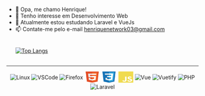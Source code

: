 - 👋 Opa, me chamo Henrique!
- 👀 Tenho interesse em Desenvolvimento Web
- 🌱 Atualmente estou estudando Laravel e VueJs
- 📫 Contate-me pelo e-mail henriquenetwork03@gmail.com
<br><br><br>
[![Top Langs](https://github-readme-stats.vercel.app/api/top-langs/?username=henrique-souza76&layout=compact&theme=dark)](https://github.com/henrique-souza76/github-readme-stats)
<br><br>
<hr>

<div style="display: inline_block" align="center">
  <img align="center" alt="Linux" height="30" width="40" src="https://cdn.jsdelivr.net/gh/devicons/devicon/icons/linux/linux-original.svg">
  <img align="center" alt="VSCode" height="30" width="40" src="https://cdn.jsdelivr.net/gh/devicons/devicon/icons/vscode/vscode-original.svg">
  <img align="center" alt="Firefox" height="30" width="40" src="https://cdn.jsdelivr.net/gh/devicons/devicon/icons/firefox/firefox-original.svg">
  <img align="center" alt="HTML" height="30" width="40" src="https://raw.githubusercontent.com/devicons/devicon/master/icons/html5/html5-original.svg">
  <img align="center" alt="CSS" height="30" width="40" src="https://raw.githubusercontent.com/devicons/devicon/master/icons/css3/css3-original.svg">
  <img align="center" alt="Js" height="30" width="40" src="https://raw.githubusercontent.com/devicons/devicon/master/icons/javascript/javascript-plain.svg">
  <img align="center" alt="Vue" height="30" width="40" src="https://cdn.jsdelivr.net/gh/devicons/devicon/icons/vuejs/vuejs-original.svg">
  <img align="center" alt="Vuetify" height="30" width="40" src="https://cdn.jsdelivr.net/gh/devicons/devicon/icons/vuetify/vuetify-original.svg">
  <img align="center" alt="PHP" height="40" width="50" src="https://cdn.jsdelivr.net/gh/devicons/devicon/icons/php/php-plain.svg">
  <img align="center" alt="Laravel" height="30" width="40" src="https://cdn.jsdelivr.net/gh/devicons/devicon/icons/laravel/laravel-plain.svg">
</div><br>
